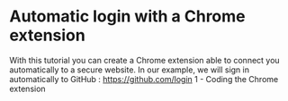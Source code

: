 # Automatic login with a Chrome extension
With this tutorial you can create a Chrome extension able to connect you automatically to a secure website.
In our example, we will sign in automatically to GitHub : https://github.com/login
1 - Coding the Chrome extension
